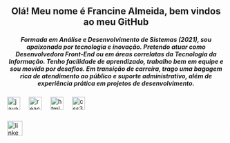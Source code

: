<h2 align="center">Olá! Meu nome é Francine Almeida, bem vindos ao meu GitHub</h2>

<h5 align="center">Formada em Análise e Desenvolvimento de Sistemas (2021), sou apaixonada por tecnologia e inovação. Pretendo atuar como Desenvolvedora Front-End ou em áreas correlatas da Tecnologia da Informação. Tenho facilidade de aprendizado, trabalho bem em equipe e sou movida por desafios. Em transição de carreira, trago uma bagagem rica de atendimento ao público e suporte administrativo, além de experiência prática em projetos de desenvolvimento.</h5>



###

<div align="left">
  <img src="https://cdn.jsdelivr.net/gh/devicons/devicon/icons/javascript/javascript-original.svg" height="30" alt="javascript logo"  />
  <img width="12" />
  <img src="https://cdn.jsdelivr.net/gh/devicons/devicon/icons/react/react-original.svg" height="30" alt="react logo"  />
  <img width="12" />
  <img src="https://cdn.jsdelivr.net/gh/devicons/devicon/icons/html5/html5-original.svg" height="30" alt="html5 logo"  />
  <img width="12" />
  <img src="https://cdn.jsdelivr.net/gh/devicons/devicon/icons/css3/css3-original.svg" height="30" alt="css3 logo"  />
</div>

###

<div align="left">
  <a href="https://www.linkedin.com/in/francinesalmeida?utm_source=share&utm_campaign=share_via&utm_content=profile&utm_medium=android_app" target="_blank">
    <img src="https://img.shields.io/static/v1?message=LinkedIn&logo=linkedin&label=&color=0077B5&logoColor=white&labelColor=&style=for-the-badge" height="35" alt="linkedin logo"  />
  </a>
</div>

###